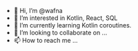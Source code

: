 - 👋 Hi, I’m @wafna
- 👀 I’m interested in Kotlin, React, SQL
- 🌱 I’m currently learning Kotlin coroutines.
- 💞️ I’m looking to collaborate on ...
- 📫 How to reach me ...

<!---
wafna/wafna is a ✨ special ✨ repository because its `README.md` (this file) appears on your GitHub profile.
You can click the Preview link to take a look at your changes.
--->

